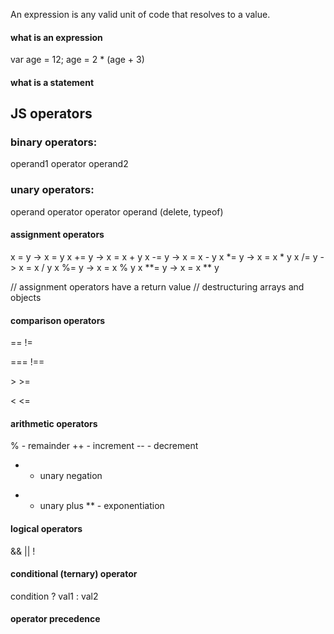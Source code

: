 An expression is any valid unit of code that resolves to a value.

#### what is an expression
var age = 12;
age = 2 * (age + 3)

#### what is a statement

## JS operators
### binary operators:
operand1 operator operand2
### unary operators:
operand operator
operator operand (delete, typeof)

#### assignment operators
x = y -> x = y
x += y ->	x = x + y
x -= y ->	x = x - y
x *= y ->	x = x * y
x /= y ->	x = x / y
x %= y ->	x = x % y
x **= y -> x = x ** y

// assignment operators have a return value
// destructuring arrays and objects


#### comparison operators
==
!=

===
!==

\>
\>=

\<
\<=

#### arithmetic operators
% - remainder
++ - increment
-- - decrement
- - unary negation
+ - unary plus
** - exponentiation

#### logical operators
&&
||
!


#### conditional (ternary) operator
condition ? val1 : val2

#### operator precedence
